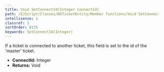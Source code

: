 ```yaml
---
title: Void SetConnectId(Integer ConnectId)
path: /EJScript/Classes/NSTicketEntity/Member functions/Void SetConnectId(Integer p_0)
intellisense: 1
classref: 1
sortOrder: 8135
keywords: SetConnectId(Integer)
---
```



If a ticket is connected to another ticket, this field is set to the id of the &apos;master&apos; ticket.



* **ConnectId:** Integer
* **Returns:** Void


